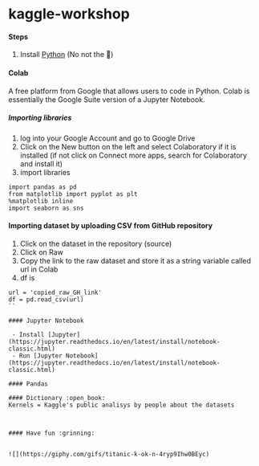 # kaggle-workshop


#### Steps

1. Install [Python](https://realpython.com/installing-python/) (No not the :snake:)




#### Colab

A free platform from Google that allows users to code in Python. Colab is essentially the Google Suite version of a Jupyter Notebook.

##### Importing libraries
1. log into your Google Account and go to Google Drive
2. Click on the New button on the left and select Colaboratory if it is installed (if not click on Connect more apps, search for Colaboratory and install it)
3. import libraries
 ```
 import pandas as pd
from matplotlib import pyplot as plt
%matplotlib inline
import seaborn as sns
```

#### Importing dataset by uploading CSV from GitHub repository

1. Click on the dataset in the repository (source)
2. Click on Raw
3. Copy the link to the raw dataset and store it as a string variable called url in Colab
4. df is 
```
url = 'copied_raw_GH_link'
df = pd.read_csv(url)
``

#### Jupyter Notebook

 - Install [Jupyter](https://jupyter.readthedocs.io/en/latest/install/notebook-classic.html)
 - Run [Jupyter Notebook](https://jupyter.readthedocs.io/en/latest/install/notebook-classic.html)

#### Pandas

#### Dictionary :open_book:
Kernels = Kaggle's public analisys by people about the datasets



#### Have fun :grinning:


![](https://giphy.com/gifs/titanic-k-ok-n-4ryp9Ihw0BEyc)